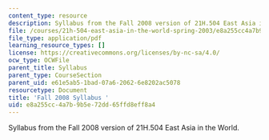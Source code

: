 ```yaml
---
content_type: resource
description: Syllabus from the Fall 2008 version of 21H.504 East Asia in the World.
file: /courses/21h-504-east-asia-in-the-world-spring-2003/e8a255cc4a7b9b5e72dd65ffd8eff8a4_MIT21H_504s03_syllf08.pdf
file_type: application/pdf
learning_resource_types: []
license: https://creativecommons.org/licenses/by-nc-sa/4.0/
ocw_type: OCWFile
parent_title: Syllabus
parent_type: CourseSection
parent_uid: e61e5ab5-1bad-07a6-2062-6e8202ac5078
resourcetype: Document
title: 'Fall 2008 Syllabus '
uid: e8a255cc-4a7b-9b5e-72dd-65ffd8eff8a4
---
```

Syllabus from the Fall 2008 version of 21H.504 East Asia in the World.